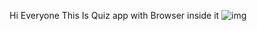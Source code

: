 
 Hi Everyone This Is Quiz app with Browser inside it 
![img](https://github.com/Rutur89/QuizApp/assets/115543203/1ff478e8-3614-4be1-bcbd-521745130682)
